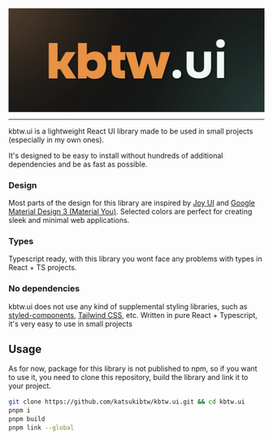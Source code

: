 <span style="width: 100%; display: flex; align-items: center; justify-content: center;">
  <img src="./assets/New Project.webp" alt="project banner"/>
</span>

---

kbtw.ui is a lightweight React UI library made to be used in small projects (especially in my own ones).

It's designed to be easy to install without hundreds of additional dependencies and be as fast as possible.

### Design

Most parts of the design for this library are inspired by [Joy UI](https://mui.com/joy-ui/getting-started/) and [Google Material Design 3 (Material You)](https://m3.material.io/). Selected colors are perfect for creating sleek and minimal web applications.

### Types

Typescript ready, with this library you wont face any problems with types in React + TS projects.

### No dependencies

kbtw.ui does not use any kind of supplemental styling libraries, such as [styled-components](https://styled-components.com/), [Tailwind CSS](https://tailwindcss.com/), etc. Written in pure React + Typescript, it's very easy to use in small projects

## Usage

As for now, package for this library is not published to npm, so if you want to use it, you need to clone this repository, build the library and link it to your project.

```sh
git clone https://github.com/katsukibtw/kbtw.ui.git && cd kbtw.ui
pnpm i
pnpm build
pnpm link --global
```
